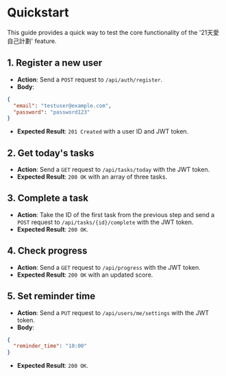 # Quickstart

This guide provides a quick way to test the core functionality of the '21天愛自己計劃' feature.

## 1. Register a new user

- **Action**: Send a `POST` request to `/api/auth/register`.
- **Body**: 
```json
{
  "email": "testuser@example.com",
  "password": "password123"
}
```
- **Expected Result**: `201 Created` with a user ID and JWT token.

## 2. Get today's tasks

- **Action**: Send a `GET` request to `/api/tasks/today` with the JWT token.
- **Expected Result**: `200 OK` with an array of three tasks.

## 3. Complete a task

- **Action**: Take the ID of the first task from the previous step and send a `POST` request to `/api/tasks/{id}/complete` with the JWT token.
- **Expected Result**: `200 OK`.

## 4. Check progress

- **Action**: Send a `GET` request to `/api/progress` with the JWT token.
- **Expected Result**: `200 OK` with an updated score.

## 5. Set reminder time

- **Action**: Send a `PUT` request to `/api/users/me/settings` with the JWT token.
- **Body**:
```json
{
  "reminder_time": "10:00"
}
```
- **Expected Result**: `200 OK`.
